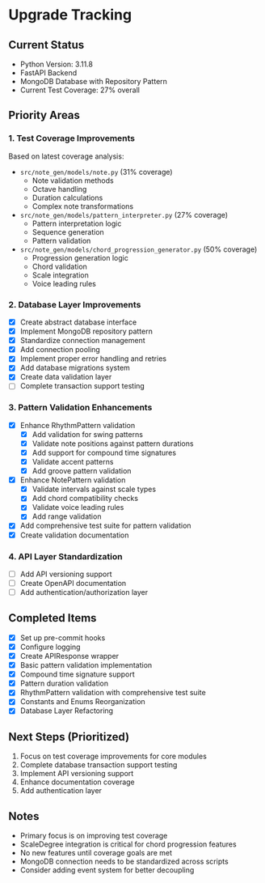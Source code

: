 # Upgrade Tracking

## Current Status
- Python Version: 3.11.8
- FastAPI Backend
- MongoDB Database with Repository Pattern
- Current Test Coverage: 27% overall

## Priority Areas

### 1. Test Coverage Improvements
Based on latest coverage analysis:
- `src/note_gen/models/note.py` (31% coverage)
  - Note validation methods
  - Octave handling
  - Duration calculations
  - Complex note transformations
- `src/note_gen/models/pattern_interpreter.py` (27% coverage)
  - Pattern interpretation logic
  - Sequence generation
  - Pattern validation
- `src/note_gen/models/chord_progression_generator.py` (50% coverage)
  - Progression generation logic
  - Chord validation
  - Scale integration
  - Voice leading rules

### 2. Database Layer Improvements
- [x] Create abstract database interface
- [x] Implement MongoDB repository pattern
- [x] Standardize connection management
- [x] Add connection pooling
- [x] Implement proper error handling and retries
- [x] Add database migrations system
- [x] Create data validation layer
- [ ] Complete transaction support testing

### 3. Pattern Validation Enhancements
- [x] Enhance RhythmPattern validation
  - [x] Add validation for swing patterns
  - [x] Validate note positions against pattern durations
  - [x] Add support for compound time signatures
  - [x] Validate accent patterns
  - [x] Add groove pattern validation
- [x] Enhance NotePattern validation
  - [x] Validate intervals against scale types
  - [x] Add chord compatibility checks
  - [x] Validate voice leading rules
  - [x] Add range validation
- [x] Add comprehensive test suite for pattern validation
- [x] Create validation documentation

### 4. API Layer Standardization
- [ ] Add API versioning support
- [ ] Create OpenAPI documentation
- [ ] Add authentication/authorization layer

## Completed Items
- [x] Set up pre-commit hooks
- [x] Configure logging
- [x] Create APIResponse wrapper
- [x] Basic pattern validation implementation
- [x] Compound time signature support
- [x] Pattern duration validation
- [x] RhythmPattern validation with comprehensive test suite
- [x] Constants and Enums Reorganization
- [x] Database Layer Refactoring

## Next Steps (Prioritized)
1. Focus on test coverage improvements for core modules
2. Complete database transaction support testing
3. Implement API versioning support
4. Enhance documentation coverage
5. Add authentication layer

## Notes
- Primary focus is on improving test coverage
- ScaleDegree integration is critical for chord progression features
- No new features until coverage goals are met
- MongoDB connection needs to be standardized across scripts
- Consider adding event system for better decoupling
